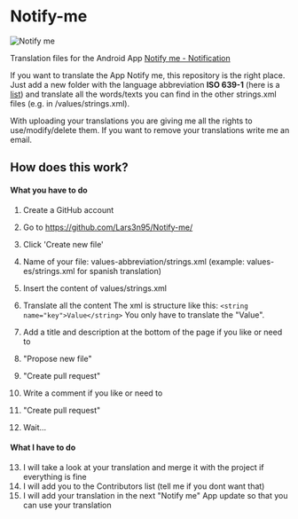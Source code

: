 # Notify-me
![Notify me](https://lh3.googleusercontent.com/PTO1l4M0hg3guVIv0IZNz3EC0FzzT-ksjB3gjsNE-IcULCshb8gp5W7OvOQ--4vABzs=w100 "Notify me")

Translation files for the Android App [Notify me - Notification](https://play.google.com/store/apps/details?id=com.kila.addnotification.lars)

If you want to translate the App Notify me, this repository is the right place. Just add a new folder with the language abbreviation **ISO 639-1** (here is a [list](https://www.loc.gov/standards/iso639-2/php/code_list.php))  and translate all the words/texts you can find in the other strings.xml files (e.g. in /values/strings.xml).

With uploading your translations you are giving me all the rights to use/modify/delete them. If you want to remove your translations write me an email.

## How does this work?

#### What you have to do
1. Create a GitHub account
2. Go to https://github.com/Lars3n95/Notify-me/
3. Click 'Create new file'
4. Name of your file: values-abbreviation/strings.xml (example: values-es/strings.xml for spanish translation)
5. Insert the content of values/strings.xml 
6. Translate all the content
   The xml is structure like this: `<string name="key">Value</string>`
   You only have to translate the "Value".

7. Add a title and description at the bottom of the page if you like or need to
8. "Propose new file"
9. "Create pull request"
10. Write a comment if you like or need to
11. "Create pull request"
12. Wait...

#### What I have to do
13. I will take a look at your translation and merge it with the project if everything is fine
14. I will add you to the Contributors list (tell me if you dont want that)
15. I will add your translation in the next "Notify me" App update so that you can use your translation
